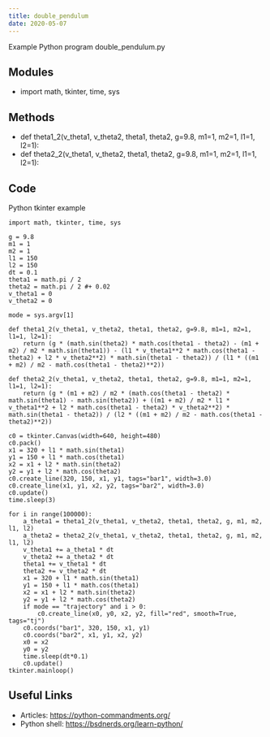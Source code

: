 ```yaml
---
title: double_pendulum
date: 2020-05-07
---
```

Example Python program double_pendulum.py

## Modules

* import math, tkinter, time, sys

## Methods

* def theta1_2(v_theta1, v_theta2, theta1, theta2, g=9.8, m1=1, m2=1, l1=1, l2=1):
* def theta2_2(v_theta1, v_theta2, theta1, theta2, g=9.8, m1=1, m2=1, l1=1, l2=1):

## Code

Python tkinter example

    import math, tkinter, time, sys
    
    g = 9.8
    m1 = 1
    m2 = 1
    l1 = 150
    l2 = 150
    dt = 0.1
    theta1 = math.pi / 2
    theta2 = math.pi / 2 #+ 0.02
    v_theta1 = 0
    v_theta2 = 0
    
    mode = sys.argv[1]
    
    def theta1_2(v_theta1, v_theta2, theta1, theta2, g=9.8, m1=1, m2=1, l1=1, l2=1):
        return (g * (math.sin(theta2) * math.cos(theta1 - theta2) - (m1 + m2) / m2 * math.sin(theta1)) - (l1 * v_theta1**2 * math.cos(theta1 - theta2) + l2 * v_theta2**2) * math.sin(theta1 - theta2)) / (l1 * ((m1 + m2) / m2 - math.cos(theta1 - theta2)**2))
    
    def theta2_2(v_theta1, v_theta2, theta1, theta2, g=9.8, m1=1, m2=1, l1=1, l2=1):
        return (g * (m1 + m2) / m2 * (math.cos(theta1 - theta2) * math.sin(theta1) - math.sin(theta2)) + ((m1 + m2) / m2 * l1 * v_theta1**2 + l2 * math.cos(theta1 - theta2) * v_theta2**2) * math.sin(theta1 - theta2)) / (l2 * ((m1 + m2) / m2 - math.cos(theta1 - theta2)**2))
    
    c0 = tkinter.Canvas(width=640, height=480)
    c0.pack()
    x1 = 320 + l1 * math.sin(theta1)
    y1 = 150 + l1 * math.cos(theta1)
    x2 = x1 + l2 * math.sin(theta2)
    y2 = y1 + l2 * math.cos(theta2)
    c0.create_line(320, 150, x1, y1, tags="bar1", width=3.0)
    c0.create_line(x1, y1, x2, y2, tags="bar2", width=3.0)
    c0.update()
    time.sleep(3)
    
    for i in range(100000):
        a_theta1 = theta1_2(v_theta1, v_theta2, theta1, theta2, g, m1, m2, l1, l2)
        a_theta2 = theta2_2(v_theta1, v_theta2, theta1, theta2, g, m1, m2, l1, l2)
        v_theta1 += a_theta1 * dt
        v_theta2 += a_theta2 * dt
        theta1 += v_theta1 * dt
        theta2 += v_theta2 * dt
        x1 = 320 + l1 * math.sin(theta1)
        y1 = 150 + l1 * math.cos(theta1)
        x2 = x1 + l2 * math.sin(theta2)
        y2 = y1 + l2 * math.cos(theta2)
        if mode == "trajectory" and i > 0:
            c0.create_line(x0, y0, x2, y2, fill="red", smooth=True, tags="tj")
        c0.coords("bar1", 320, 150, x1, y1)
        c0.coords("bar2", x1, y1, x2, y2)
        x0 = x2
        y0 = y2
        time.sleep(dt*0.1)
        c0.update()
    tkinter.mainloop()

## Useful Links

- Articles: https://python-commandments.org/
- Python shell: https://bsdnerds.org/learn-python/
